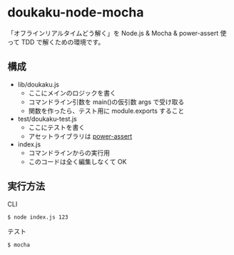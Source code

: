 # doukaku-node-mocha

「オフラインリアルタイムどう解く」を Node.js & Mocha & power-assert 使って TDD で解くための環境です。

## 構成

- lib/doukaku.js
  - ここにメインのロジックを書く
  - コマンドライン引数を main()の仮引数 args で受け取る
  - 関数を作ったら、テスト用に module.exports すること
- test/doukaku-test.js
  - ここにテストを書く
  - アセットライブラリは [power-assert](https://github.com/power-assert-js/power-assert)
- index.js
  - コマンドラインからの実行用
  - このコードは全く編集しなくて OK

## 実行方法

CLI

```
$ node index.js 123
```

テスト

```
$ mocha
```
